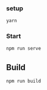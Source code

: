 ### setup
```bash
yarn
```

### Start 

```bash
npm run serve
```

## Build
```bash
npm run build
```
